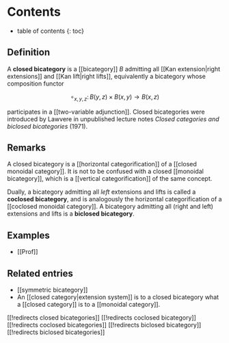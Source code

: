 # Contents

* table of contents
{: toc}

## Definition

A **closed bicategory** is a [[bicategory]] $B$ admitting all [[Kan extension|right extensions]] and [[Kan lift|right lifts]], equivalently a bicategory whose composition functor

$${\circ}_{x, y, z} \colon B(y,z) \times B(x,y) \to B(x,z)$$

participates in a [[two-variable adjunction]]. Closed bicategories were introduced by Lawvere in unpublished lecture notes *Closed categories and biclosed bicategories* (1971).

## Remarks

A closed bicategory is a [[horizontal categorification]] of a [[closed monoidal category]].  It is not to be confused with a closed [[monoidal bicategory]], which is a [[vertical categorification]] of the same concept.

Dually, a bicategory admitting all *left* extensions and lifts is called a **coclosed bicategory**, and is analogously the horizontal categorification of a [[coclosed monoidal category]]. A bicategory admitting all (right and left) extensions and lifts is a **biclosed bicategory**.

## Examples

- [[Prof]]

## Related entries

- [[symmetric bicategory]]
- An [[closed category|extension system]] is to a closed bicategory what a [[closed category]] is to a [[monoidal category]].

[[!redirects closed bicategories]]
[[!redirects coclosed bicategory]]
[[!redirects coclosed bicategories]]
[[!redirects biclosed bicategory]]
[[!redirects biclosed bicategories]]
